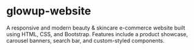 # glowup-website
A responsive and modern beauty &amp; skincare e-commerce website built using HTML, CSS, and Bootstrap. Features include a product showcase, carousel banners, search bar, and custom-styled components.
